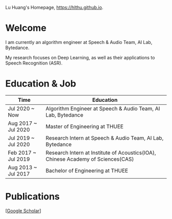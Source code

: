 Lu Huang's Homepage, https://hlthu.github.io.

# Welcome

I am currently an algorithm engineer at Speech & Audio Team, AI Lab, Bytedance. 

My research focuses on Deep Learning, as well as their applications to Speech Recognition (ASR).

# Education & Job

|Time|Education|
|----|----|
|Jul 2020 ~ Now | Algorithm Engineer at Speech & Audio Team, AI Lab, Bytedance|
|Aug 2017 ~ Jul 2020 | Master of Engineering at THUEE|
|Jul 2019 ~ Jul 2020 | Research Intern at Speech & Audio Team, AI Lab, Bytedance|
|Feb 2017 ~ Jul 2019 | Research Intern at Institute of Acoustics(IOA), Chinese Academy of Sciences(CAS)|
|Aug 2013 ~ Jul 2017 | Bachelor of Engineering at THUEE|

# Publications

[[Google Scholar](https://scholar.google.com/citations?user=OjYWJ3sAAAAJ&hl=en)]
